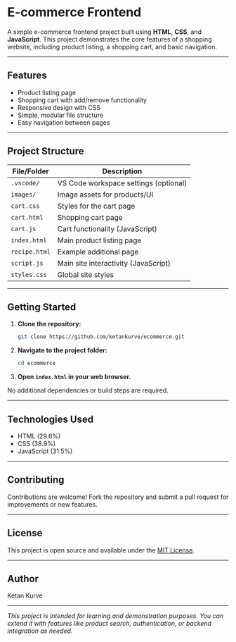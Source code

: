 # E-commerce Frontend

A simple e-commerce frontend project built using **HTML**, **CSS**, and **JavaScript**. This project demonstrates the core features of a shopping website, including product listing, a shopping cart, and basic navigation.

---

## Features

- Product listing page
- Shopping cart with add/remove functionality
- Responsive design with CSS
- Simple, modular file structure
- Easy navigation between pages

---

## Project Structure

| File/Folder   | Description                           |
|---------------|---------------------------------------|
| `.vscode/`    | VS Code workspace settings (optional) |
| `images/`     | Image assets for products/UI          |
| `cart.css`    | Styles for the cart page              |
| `cart.html`   | Shopping cart page                    |
| `cart.js`     | Cart functionality (JavaScript)       |
| `index.html`  | Main product listing page             |
| `recipe.html` | Example additional page               |
| `script.js`   | Main site interactivity (JavaScript)  |
| `styles.css`  | Global site styles                    |

---

## Getting Started

1. **Clone the repository:**
   ```bash
   git clone https://github.com/ketankurve/ecommerce.git
   ```
2. **Navigate to the project folder:**
   ```bash
   cd ecommerce
   ```
3. **Open `index.html` in your web browser.**

No additional dependencies or build steps are required.

---

## Technologies Used

- HTML (29.6%)
- CSS (38.9%)
- JavaScript (31.5%)

---

## Contributing

Contributions are welcome! Fork the repository and submit a pull request for improvements or new features.

---

## License

This project is open source and available under the [MIT License](LICENSE).

---

## Author

Ketan Kurve

---

*This project is intended for learning and demonstration purposes. You can extend it with features like product search, authentication, or backend integration as needed.*
